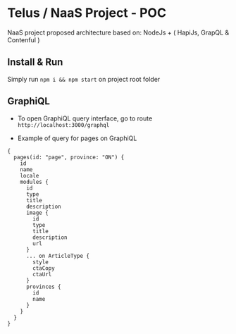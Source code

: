 # Telus / NaaS Project - POC
NaaS project proposed architecture based on: NodeJs + ( HapiJs, GrapQL & Contenful )

## Install & Run
Simply run ```npm i && npm start``` on project root folder

## GraphiQL
* To open GraphiQL query interface, go to route `http://localhost:3000/graphql`

* Example of query for pages on GraphiQL
```
{
  pages(id: "page", province: "ON") {
    id
    name
    locale
    modules {
      id
      type
      title
      description
      image {
        id
        type
        title
        description
        url
      }
      ... on ArticleType {
        style
        ctaCopy
        ctaUrl
      }
      provinces {
        id
        name
      }
    }
  }
}
```
